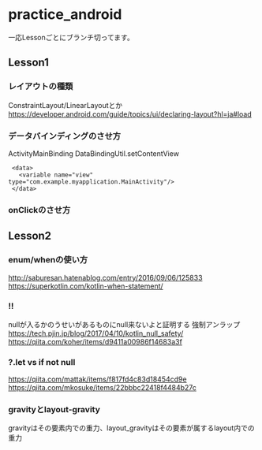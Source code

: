 # practice_android
一応Lessonごとにブランチ切ってます。

## Lesson1
### レイアウトの種類
ConstraintLayout/LinearLayoutとか
https://developer.android.com/guide/topics/ui/declaring-layout?hl=ja#load

### データバインディングのさせ方
ActivityMainBinding
DataBindingUtil.setContentView

```
 <data>
   <variable name="view" type="com.example.myapplication.MainActivity"/>
 </data>
```

### onClickのさせ方

## Lesson2

### enum/whenの使い方
http://saburesan.hatenablog.com/entry/2016/09/06/125833
https://superkotlin.com/kotlin-when-statement/

### !!
nullが入るかのうせいがあるものにnull来ないよと証明する 強制アンラップ
https://tech.pjin.jp/blog/2017/04/10/kotlin_null_safety/
https://qiita.com/koher/items/d9411a00986f14683a3f

### ?.let vs if not null
https://qiita.com/mattak/items/f817fd4c83d18454cd9e
https://qiita.com/mkosuke/items/22bbbc22418f4484b27c

### gravityとlayout-gravity
gravityはその要素内での重力、layout_gravityはその要素が属するlayout内での重力
